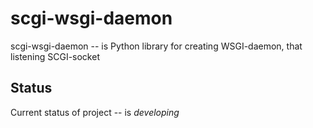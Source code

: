 scgi-wsgi-daemon
================

scgi-wsgi-daemon -- is Python library for creating WSGI-daemon,
that listening SCGI-socket

Status
------

Current status of project -- is *developing*
